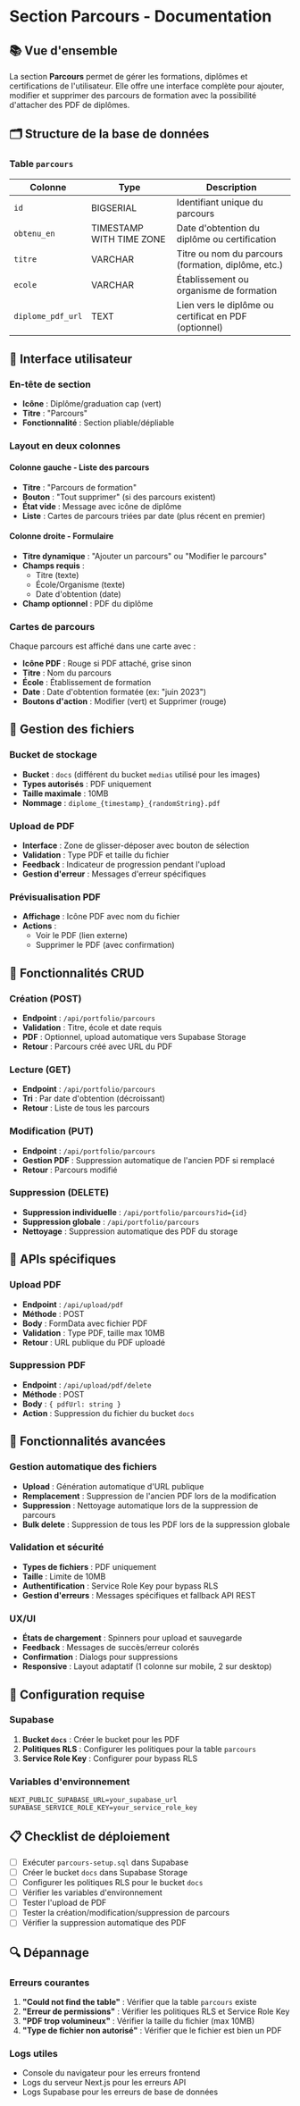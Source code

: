 # Section Parcours - Documentation

## 📚 Vue d'ensemble

La section **Parcours** permet de gérer les formations, diplômes et certifications de l'utilisateur. Elle offre une interface complète pour ajouter, modifier et supprimer des parcours de formation avec la possibilité d'attacher des PDF de diplômes.

## 🗂️ Structure de la base de données

### Table `parcours`

| Colonne           | Type                     | Description                                           |
| ----------------- | ------------------------ | ----------------------------------------------------- |
| `id`              | BIGSERIAL                | Identifiant unique du parcours                        |
| `obtenu_en`       | TIMESTAMP WITH TIME ZONE | Date d'obtention du diplôme ou certification          |
| `titre`           | VARCHAR                  | Titre ou nom du parcours (formation, diplôme, etc.)   |
| `ecole`           | VARCHAR                  | Établissement ou organisme de formation               |
| `diplome_pdf_url` | TEXT                     | Lien vers le diplôme ou certificat en PDF (optionnel) |

## 🎨 Interface utilisateur

### En-tête de section

- **Icône** : Diplôme/graduation cap (vert)
- **Titre** : "Parcours"
- **Fonctionnalité** : Section pliable/dépliable

### Layout en deux colonnes

#### Colonne gauche - Liste des parcours

- **Titre** : "Parcours de formation"
- **Bouton** : "Tout supprimer" (si des parcours existent)
- **État vide** : Message avec icône de diplôme
- **Liste** : Cartes de parcours triées par date (plus récent en premier)

#### Colonne droite - Formulaire

- **Titre dynamique** : "Ajouter un parcours" ou "Modifier le parcours"
- **Champs requis** :
  - Titre (texte)
  - École/Organisme (texte)
  - Date d'obtention (date)
- **Champ optionnel** : PDF du diplôme

### Cartes de parcours

Chaque parcours est affiché dans une carte avec :

- **Icône PDF** : Rouge si PDF attaché, grise sinon
- **Titre** : Nom du parcours
- **École** : Établissement de formation
- **Date** : Date d'obtention formatée (ex: "juin 2023")
- **Boutons d'action** : Modifier (vert) et Supprimer (rouge)

## 📁 Gestion des fichiers

### Bucket de stockage

- **Bucket** : `docs` (différent du bucket `medias` utilisé pour les images)
- **Types autorisés** : PDF uniquement
- **Taille maximale** : 10MB
- **Nommage** : `diplome_{timestamp}_{randomString}.pdf`

### Upload de PDF

- **Interface** : Zone de glisser-déposer avec bouton de sélection
- **Validation** : Type PDF et taille du fichier
- **Feedback** : Indicateur de progression pendant l'upload
- **Gestion d'erreur** : Messages d'erreur spécifiques

### Prévisualisation PDF

- **Affichage** : Icône PDF avec nom du fichier
- **Actions** :
  - Voir le PDF (lien externe)
  - Supprimer le PDF (avec confirmation)

## 🔄 Fonctionnalités CRUD

### Création (POST)

- **Endpoint** : `/api/portfolio/parcours`
- **Validation** : Titre, école et date requis
- **PDF** : Optionnel, upload automatique vers Supabase Storage
- **Retour** : Parcours créé avec URL du PDF

### Lecture (GET)

- **Endpoint** : `/api/portfolio/parcours`
- **Tri** : Par date d'obtention (décroissant)
- **Retour** : Liste de tous les parcours

### Modification (PUT)

- **Endpoint** : `/api/portfolio/parcours`
- **Gestion PDF** : Suppression automatique de l'ancien PDF si remplacé
- **Retour** : Parcours modifié

### Suppression (DELETE)

- **Suppression individuelle** : `/api/portfolio/parcours?id={id}`
- **Suppression globale** : `/api/portfolio/parcours`
- **Nettoyage** : Suppression automatique des PDF du storage

## 🔧 APIs spécifiques

### Upload PDF

- **Endpoint** : `/api/upload/pdf`
- **Méthode** : POST
- **Body** : FormData avec fichier PDF
- **Validation** : Type PDF, taille max 10MB
- **Retour** : URL publique du PDF uploadé

### Suppression PDF

- **Endpoint** : `/api/upload/pdf/delete`
- **Méthode** : POST
- **Body** : `{ pdfUrl: string }`
- **Action** : Suppression du fichier du bucket `docs`

## 🎯 Fonctionnalités avancées

### Gestion automatique des fichiers

- **Upload** : Génération automatique d'URL publique
- **Remplacement** : Suppression de l'ancien PDF lors de la modification
- **Suppression** : Nettoyage automatique lors de la suppression de parcours
- **Bulk delete** : Suppression de tous les PDF lors de la suppression globale

### Validation et sécurité

- **Types de fichiers** : PDF uniquement
- **Taille** : Limite de 10MB
- **Authentification** : Service Role Key pour bypass RLS
- **Gestion d'erreurs** : Messages spécifiques et fallback API REST

### UX/UI

- **États de chargement** : Spinners pour upload et sauvegarde
- **Feedback** : Messages de succès/erreur colorés
- **Confirmation** : Dialogs pour suppressions
- **Responsive** : Layout adaptatif (1 colonne sur mobile, 2 sur desktop)

## 🚀 Configuration requise

### Supabase

1. **Bucket `docs`** : Créer le bucket pour les PDF
2. **Politiques RLS** : Configurer les politiques pour la table `parcours`
3. **Service Role Key** : Configurer pour bypass RLS

### Variables d'environnement

```env
NEXT_PUBLIC_SUPABASE_URL=your_supabase_url
SUPABASE_SERVICE_ROLE_KEY=your_service_role_key
```

## 📋 Checklist de déploiement

- [ ] Exécuter `parcours-setup.sql` dans Supabase
- [ ] Créer le bucket `docs` dans Supabase Storage
- [ ] Configurer les politiques RLS pour le bucket `docs`
- [ ] Vérifier les variables d'environnement
- [ ] Tester l'upload de PDF
- [ ] Tester la création/modification/suppression de parcours
- [ ] Vérifier la suppression automatique des PDF

## 🔍 Dépannage

### Erreurs courantes

1. **"Could not find the table"** : Vérifier que la table `parcours` existe
2. **"Erreur de permissions"** : Vérifier les politiques RLS et Service Role Key
3. **"PDF trop volumineux"** : Vérifier la taille du fichier (max 10MB)
4. **"Type de fichier non autorisé"** : Vérifier que le fichier est bien un PDF

### Logs utiles

- Console du navigateur pour les erreurs frontend
- Logs du serveur Next.js pour les erreurs API
- Logs Supabase pour les erreurs de base de données
